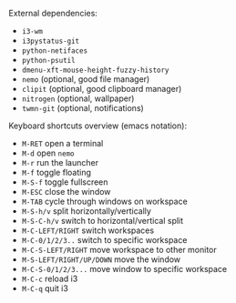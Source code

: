 External dependencies: 

* `i3-wm`
* `i3pystatus-git`
* `python-netifaces`
* `python-psutil`
* `dmenu-xft-mouse-height-fuzzy-history`
* `nemo` (optional, good file manager)
* `clipit` (optional, good clipboard manager)
* `nitrogen` (optional, wallpaper)
* `twmn-git` (optional, notifications)

Keyboard shortcuts overview (emacs notation):

* `M-RET` open a terminal
* `M-d` open `nemo`
* `M-r` run the launcher
* `M-f` toggle floating
* `M-S-f` toggle fullscreen
* `M-ESC` close the window
* `M-TAB` cycle through windows on workspace
* `M-S-h/v` split horizontally/vertically
* `M-S-C-h/v` switch to horizontal/vertical split
* `M-C-LEFT/RIGHT` switch workspaces
* `M-C-0/1/2/3..` switch to specific workspace
* `M-C-S-LEFT/RIGHT` move workspace to other monitor
* `M-S-LEFT/RIGHT/UP/DOWN` move the window
* `M-C-S-0/1/2/3...` move window to specific workspace
* `M-C-c` reload i3
* `M-C-q` quit i3
